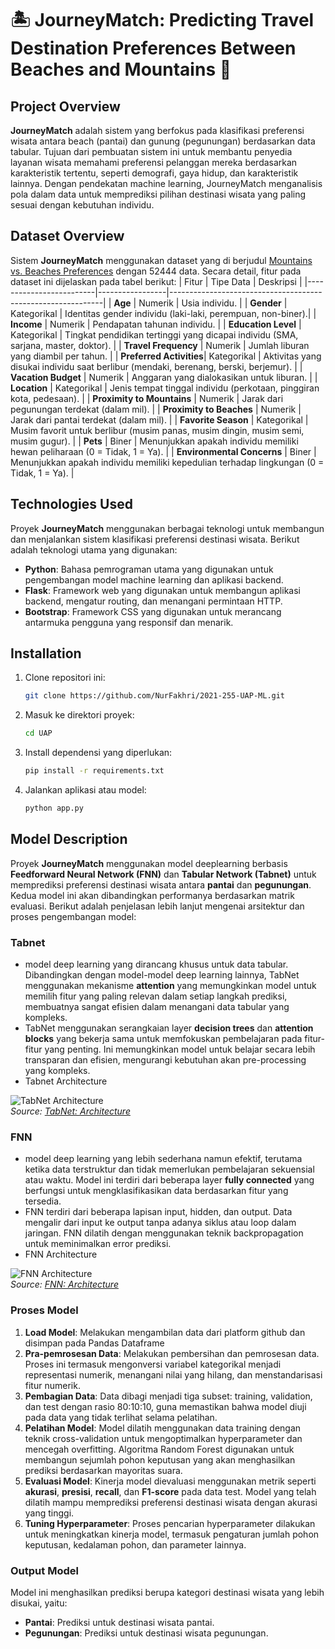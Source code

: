 # 🏝 JourneyMatch: Predicting Travel Destination Preferences Between Beaches and Mountains 🗻

## Project Overview 
**JourneyMatch** adalah sistem yang berfokus pada klasifikasi preferensi wisata antara beach (pantai) dan gunung (pegunungan) berdasarkan data tabular. Tujuan dari pembuatan sistem ini untuk membantu penyedia layanan wisata memahami preferensi pelanggan mereka berdasarkan karakteristik tertentu, seperti demografi, gaya hidup, dan karakteristik lainnya. Dengan pendekatan machine learning, JourneyMatch menganalisis pola dalam data untuk memprediksi pilihan destinasi wisata yang paling sesuai dengan kebutuhan individu. 

## Dataset Overview 
Sistem **JourneyMatch** menggunakan dataset yang di berjudul [Mountains vs. Beaches Preferences](https://www.kaggle.com/datasets/jahnavipaliwal/mountains-vs-beaches-preference) dengan 52444 data. Secara detail, fitur pada dataset ini dijelaskan pada tabel berikut:
| Fitur                   | Tipe Data       | Deskripsi                                                   |
|-------------------------|-----------------|-------------------------------------------------------------|
| **Age**                 | Numerik         | Usia individu.                                              |
| **Gender**              | Kategorikal     | Identitas gender individu (laki-laki, perempuan, non-biner).|
| **Income**              | Numerik         | Pendapatan tahunan individu.                                |
| **Education Level**     | Kategorikal     | Tingkat pendidikan tertinggi yang dicapai individu (SMA, sarjana, master, doktor). |
| **Travel Frequency**    | Numerik         | Jumlah liburan yang diambil per tahun.                      |
| **Preferred Activities**| Kategorikal     | Aktivitas yang disukai individu saat berlibur (mendaki, berenang, berski, berjemur). |
| **Vacation Budget**     | Numerik         | Anggaran yang dialokasikan untuk liburan.                   |
| **Location**            | Kategorikal     | Jenis tempat tinggal individu (perkotaan, pinggiran kota, pedesaan). |
| **Proximity to Mountains** | Numerik     | Jarak dari pegunungan terdekat (dalam mil).                 |
| **Proximity to Beaches** | Numerik        | Jarak dari pantai terdekat (dalam mil).                     |
| **Favorite Season**     | Kategorikal     | Musim favorit untuk berlibur (musim panas, musim dingin, musim semi, musim gugur). |
| **Pets**                | Biner           | Menunjukkan apakah individu memiliki hewan peliharaan (0 = Tidak, 1 = Ya). |
| **Environmental Concerns** | Biner       | Menunjukkan apakah individu memiliki kepedulian terhadap lingkungan (0 = Tidak, 1 = Ya). |

## Technologies Used

Proyek **JourneyMatch** menggunakan berbagai teknologi untuk membangun dan menjalankan sistem klasifikasi preferensi destinasi wisata. Berikut adalah teknologi utama yang digunakan:

- **Python**: Bahasa pemrograman utama yang digunakan untuk pengembangan model machine learning dan aplikasi backend.
- **Flask**: Framework web yang digunakan untuk membangun aplikasi backend, mengatur routing, dan menangani permintaan HTTP.
- **Bootstrap**: Framework CSS yang digunakan untuk merancang antarmuka pengguna yang responsif dan menarik.

## Installation

1. Clone repositori ini:
   ```bash
   git clone https://github.com/NurFakhri/2021-255-UAP-ML.git
   ```

2. Masuk ke direktori proyek:
   ```bash
   cd UAP
   ```

3. Install dependensi yang diperlukan:
   ```bash
   pip install -r requirements.txt
   ```

4. Jalankan aplikasi atau model:
   ```bash
   python app.py
   ```

## Model Description

Proyek **JourneyMatch** menggunakan model deeplearning berbasis **Feedforward Neural Network (FNN)** dan **Tabular Network (Tabnet)** untuk memprediksi preferensi destinasi wisata antara **pantai** dan **pegunungan**. Kedua model ini akan dibandingkan performanya berdasarkan matrik evaluasi. Berikut adalah penjelasan lebih lanjut mengenai arsitektur dan proses pengembangan model:

### Tabnet
- model deep learning yang dirancang khusus untuk data tabular. Dibandingkan dengan model-model deep learning lainnya, TabNet menggunakan mekanisme **attention** yang memungkinkan model untuk memilih fitur yang paling relevan dalam setiap langkah prediksi, membuatnya sangat efisien dalam menangani data tabular yang kompleks.
- TabNet menggunakan serangkaian layer **decision trees** dan **attention blocks** yang bekerja sama untuk memfokuskan pembelajaran pada fitur-fitur yang penting. Ini memungkinkan model untuk belajar secara lebih transparan dan efisien, mengurangi kebutuhan akan pre-processing yang kompleks.
- Tabnet Architecture
  
![TabNet Architecture](https://media.geeksforgeeks.org/wp-content/uploads/20210927063444/tabnetenc-660x341.JPG)  
*Source: [TabNet: Architecture](https://www.geeksforgeeks.org/tabnet/)*

### FNN
- model deep learning yang lebih sederhana namun efektif, terutama ketika data terstruktur dan tidak memerlukan pembelajaran sekuensial atau waktu. Model ini terdiri dari beberapa layer **fully connected** yang berfungsi untuk mengklasifikasikan data berdasarkan fitur yang tersedia.
- FNN terdiri dari beberapa lapisan input, hidden, dan output. Data mengalir dari input ke output tanpa adanya siklus atau loop dalam jaringan. FNN dilatih dengan menggunakan teknik backpropagation untuk meminimalkan error prediksi.
- FNN Architecture
  
![FNN Architecture](https://media.geeksforgeeks.org/wp-content/uploads/20240601001059/FNN-768.jpg)  
*Source: [FNN: Architecture](https://www.geeksforgeeks.org/feedforward-neural-network/)*

### Proses Model
1.  **Load Model**: Melakukan mengambilan data dari platform github dan disimpan pada Pandas Dataframe
2.  **Pra-pemrosesan Data**: Melakukan pembersihan dan pemrosesan data. Proses ini termasuk mengonversi variabel kategorikal menjadi representasi numerik, menangani nilai yang hilang, dan menstandarisasi fitur numerik.
3. **Pembagian Data**: Data dibagi menjadi tiga subset: training, validation, dan test dengan rasio 80:10:10, guna memastikan bahwa model diuji pada data yang tidak terlihat selama pelatihan.
4. **Pelatihan Model**: Model dilatih menggunakan data training dengan teknik cross-validation untuk mengoptimalkan hyperparameter dan mencegah overfitting. Algoritma Random Forest digunakan untuk membangun sejumlah pohon keputusan yang akan menghasilkan prediksi berdasarkan mayoritas suara.
5. **Evaluasi Model**: Kinerja model dievaluasi menggunakan metrik seperti **akurasi**, **presisi**, **recall**, dan **F1-score** pada data test. Model yang telah dilatih mampu memprediksi preferensi destinasi wisata dengan akurasi yang tinggi.
6. **Tuning Hyperparameter**: Proses pencarian hyperparameter dilakukan untuk meningkatkan kinerja model, termasuk pengaturan jumlah pohon keputusan, kedalaman pohon, dan parameter lainnya.

### Output Model
Model ini menghasilkan prediksi berupa kategori destinasi wisata yang lebih disukai, yaitu:
- **Pantai**: Prediksi untuk destinasi wisata pantai.
- **Pegunungan**: Prediksi untuk destinasi wisata pegunungan.
